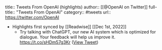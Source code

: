 title:: Tweets From OpenAI (highlights)
author:: [[@OpenAI on Twitter]]
full-title:: "Tweets From OpenAI"
category:: #tweets
url:: https://twitter.com/OpenAI

- Highlights first synced by [[Readwise]] [[Dec 1st, 2022]]
	- Try talking with ChatGPT, our new AI system which is optimized for dialogue. Your feedback will help us improve it. https://t.co/sHDm57g3Kr ([View Tweet](https://twitter.com/OpenAI/status/1598014522098208769))